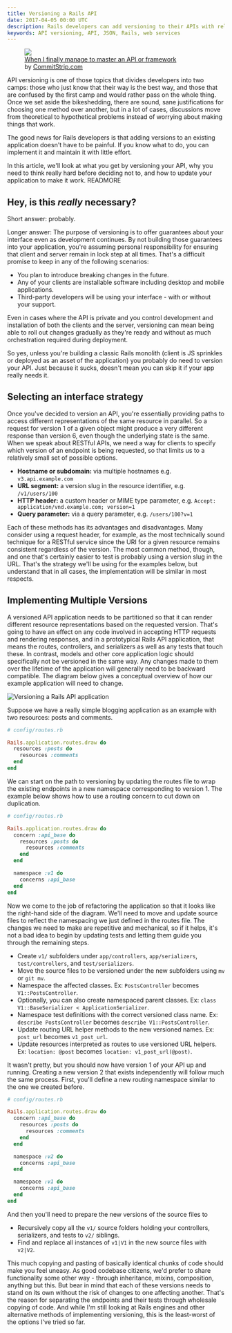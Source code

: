 ```yaml
---
title: Versioning a Rails API
date: 2017-04-05 00:00 UTC
description: Rails developers can add versioning to their APIs with relatively little effort. This article explains why you need to add versions to your API and how.
keywords: API versioning, API, JSON, Rails, web services
---
```

<figure class="flex flex-col w-full mx-auto mb-6 md:max-w-lg md:float-right md:mr-0 md:ml-4 md:mb-3">
  <img src="/images/versioning-commitstrip.jpg">
  <figcaption class="text-center mt-0 text-base">
    <a href="http://www.commitstrip.com/en/2014/05/05/when-i-finally-manage-to-master-an-api-or-a-framework/">When I finally manage to master an API or framework</a><br>by <a href="http://www.commitstrip.com">CommitStrip.com</a>
  </figcaption>
</figure>
API versioning is one of those topics that divides developers into two camps: those who just know that their way is the best way, and those that are confused by the first camp and would rather pass on the whole thing. Once we set aside the bikeshedding, there are sound, sane justifications for choosing one method over another, but in a lot of cases, discussions move from theoretical to hypothetical problems instead of worrying about making things that work.

The good news for Rails developers is that adding versions to an existing application doesn't have to be painful. If you know what to do, you can implement it and maintain it with little effort.

In this article, we'll look at what you get by versioning your API, why you need to think really hard before deciding not to, and how to update your application to make it work.
READMORE

## Hey, is this *really* necessary?

Short answer: probably.

Longer answer: The purpose of versioning is to offer guarantees about your interface even as development continues. By not building those guarantees into your application, you're assuming personal responsibility for ensuring that client and server remain in lock step at all times. That's a difficult promise to keep in any of the following scenarios:

* You plan to introduce breaking changes in the future.
* Any of your clients are installable software including desktop and mobile applications.
* Third-party developers will be using your interface - with or without your support.

Even in cases where the API is private and you control development and installation of both the clients and the server, versioning can mean being able to roll out changes gradually as they're ready and without as much orchestration required during deployment.

So yes, unless you're building a classic Rails monolith (client is JS sprinkles or deployed as an asset of the application) you probably do need to version your API. Just because it sucks, doesn't mean you can skip it if your app really needs it.

## Selecting an interface strategy

Once you've decided to version an API, you're essentially providing paths to access different representations of the same resource in parallel. So a request for version 1 of a given object might produce a very different response than version 6, even though the underlying state is the same. When we speak about RESTful APIs, we need a way for clients to specify which version of an endpoint is being requested, so that limits us to a relatively small set of possible options.

* **Hostname or subdomain:** via multiple hostnames e.g. `v3.api.example.com`
* **URL segment:** a version slug in the resource identifier, e.g. `/v1/users/100`
* **HTTP header:** a custom header or MIME type parameter, e.g. `Accept: application/vnd.example.com; version=1`
* **Query parameter:** via a query parameter, e.g. `/users/100?v=1`

Each of these methods has its advantages and disadvantages. Many consider using a request header, for example, as the most technically sound technique for a RESTful service since the URI for a given resource remains consistent regardless of the version. The most common method, though, and one that's certainly easier to test is probably using a version slug in the URL. That's the strategy we'll be using for the examples below, but understand that in all cases, the implementation will be similar in most respects.

## Implementing Multiple Versions

A versioned API application needs to be partitioned so that it can render different resource representations based on the requested version. That's going to have an effect on any code involved in accepting HTTP requests and rendering responses, and in a prototypical Rails API application, that means the routes, controllers, and serializers as well as any tests that touch these. In contrast, models and other core application logic should specifically not be versioned in the same way. Any changes made to them over the lifetime of the application will generally need to be backward compatible. The diagram below gives a conceptual overview of how our example application will need to change.

<div class="w-full max-w-2xl p-6 mx-auto dark:my-6 dark:bg-white">
  <img src="/images/versioning.png" title="Versioning a Rails API application" class="w-full" />
</div>

Suppose we have a really simple blogging application as an example with two resources: posts and comments.

```ruby
# config/routes.rb

Rails.application.routes.draw do
  resources :posts do
    resources :comments
  end
end
```

We can start on the path to versioning by updating the routes file to wrap the existing endpoints in a new namespace corresponding to version 1. The example below shows how to use a routing concern to cut down on duplication.

```ruby
# config/routes.rb

Rails.application.routes.draw do
  concern :api_base do
    resources :posts do
      resources :comments
    end
  end

  namespace :v1 do
    concerns :api_base
  end
end
```

Now we come to the job of refactoring the application so that it looks like the right-hand side of the diagram. We'll need to move and update source files to reflect the namespacing we just defined in the routes file. The changes we need to make are repetitive and mechanical, so if it helps, it's not a bad idea to begin by updating tests and letting them guide you through the remaining steps.

* Create `v1/` subfolders under `app/controllers`, `app/serializers`, `test/controllers`, and `test/serializers`.
* Move the source files to be versioned under the new subfolders using `mv` or `git mv`.
* Namespace the affected classes. Ex: `PostsController` becomes `V1::PostsController`.
* Optionally, you can also create namespaced parent classes. Ex: `class V1::BaseSerializer < ApplicationSerializer`.
* Namespace test definitions with the correct versioned class name. Ex: `describe PostsController` becomes `describe V1::PostsController`.
* Update routing URL helper methods to the new versioned names. Ex: `post_url` becomes `v1_post_url`.
* Update resources interpreted as routes to use versioned URL helpers. Ex: `location: @post` becomes `location: v1_post_url(@post)`.

It wasn't pretty, but you should now have version 1 of your API up and running. Creating a new version 2 that exists independently will follow much the same process. First, you'll define a new routing namespace similar to the one we created before.

```ruby
# config/routes.rb

Rails.application.routes.draw do
  concern :api_base do
    resources :posts do
      resources :comments
    end
  end

  namespace :v2 do
    concerns :api_base
  end

  namespace :v1 do
    concerns :api_base
  end
end
```

And then you'll need to prepare the new versions of the source files to

* Recursively copy all the `v1/` source folders holding your controllers, serializers, and tests to `v2/` siblings.
* Find and replace all instances of `v1|V1` in the new source files with `v2|V2`.

This much copying and pasting of basically identical chunks of code should make you feel uneasy. As good codebase citizens, we'd prefer to share functionality some other way - through inheritance, mixins, composition, anything but this. But bear in mind that each of these versions needs to stand on its own without the risk of changes to one affecting another. That's the reason for separating the endpoints and their tests through wholesale copying of code. And while I'm still looking at Rails engines and other alternative methods of implementing versioning, this is the least-worst of the options I've tried so far.
